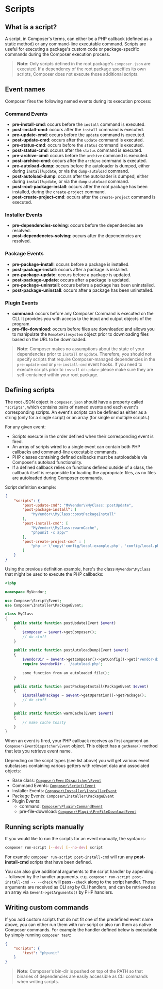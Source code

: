 <!--
    tagline: Script are callbacks that are called before/after installing packages
-->

# Scripts

## What is a script?

A script, in Composer's terms, can either be a PHP callback (defined as a
static method) or any command-line executable command. Scripts are useful
for executing a package's custom code or package-specific commands during
the Composer execution process.

> **Note:** Only scripts defined in the root package's `composer.json` are
> executed. If a dependency of the root package specifies its own scripts,
> Composer does not execute those additional scripts.


## Event names

Composer fires the following named events during its execution process:

### Command Events

- **pre-install-cmd**: occurs before the `install` command is executed.
- **post-install-cmd**: occurs after the `install` command is executed.
- **pre-update-cmd**: occurs before the `update` command is executed.
- **post-update-cmd**: occurs after the `update` command is executed.
- **pre-status-cmd**: occurs before the `status` command is executed.
- **post-status-cmd**: occurs after the `status` command is executed.
- **pre-archive-cmd**: occurs before the `archive` command is executed.
- **post-archive-cmd**: occurs after the `archive` command is executed.
- **pre-autoload-dump**: occurs before the autoloader is dumped, either
  during `install`/`update`, or via the `dump-autoload` command.
- **post-autoload-dump**: occurs after the autoloader is dumped, either
  during `install`/`update`, or via the `dump-autoload` command.
- **post-root-package-install**: occurs after the root package has been
  installed, during the `create-project` command.
- **post-create-project-cmd**: occurs after the `create-project` command is
  executed.

### Installer Events

- **pre-dependencies-solving**: occurs before the dependencies are resolved.
- **post-dependencies-solving**: occurs after the dependencies are resolved.

### Package Events

- **pre-package-install**: occurs before a package is installed.
- **post-package-install**: occurs after a package is installed.
- **pre-package-update**: occurs before a package is updated.
- **post-package-update**: occurs after a package is updated.
- **pre-package-uninstall**: occurs before a package has been uninstalled.
- **post-package-uninstall**: occurs after a package has been uninstalled.

### Plugin Events

- **command**: occurs before any Composer Command is executed on the CLI. It
  provides you with access to the input and output objects of the program.
- **pre-file-download**: occurs before files are downloaded and allows
  you to manipulate the `RemoteFilesystem` object prior to downloading files
  based on the URL to be downloaded.

> **Note:** Composer makes no assumptions about the state of your dependencies
> prior to `install` or `update`. Therefore, you should not specify scripts
> that require Composer-managed dependencies in the `pre-update-cmd` or
> `pre-install-cmd` event hooks. If you need to execute scripts prior to
> `install` or `update` please make sure they are self-contained within your
> root package.

## Defining scripts

The root JSON object in `composer.json` should have a property called
`"scripts"`, which contains pairs of named events and each event's
corresponding scripts. An event's scripts can be defined as either as a string
(only for a single script) or an array (for single or multiple scripts.)

For any given event:

- Scripts execute in the order defined when their corresponding event is fired.
- An array of scripts wired to a single event can contain both PHP callbacks
and command-line executable commands.
- PHP classes containing defined callbacks must be autoloadable via Composer's
autoload functionality.
- If a defined callback relies on functions defined outside of a class, the 
callback itself is responsible for loading the appropriate files, as no files 
are autoloaded during Composer commands.

Script definition example:

```json
{
    "scripts": {
        "post-update-cmd": "MyVendor\\MyClass::postUpdate",
        "post-package-install": [
            "MyVendor\\MyClass::postPackageInstall"
        ],
        "post-install-cmd": [
            "MyVendor\\MyClass::warmCache",
            "phpunit -c app/"
        ],
        "post-create-project-cmd" : [
            "php -r \"copy('config/local-example.php', 'config/local.php');\""
        ]
    }
}
```

Using the previous definition example, here's the class `MyVendor\MyClass`
that might be used to execute the PHP callbacks:

```php
<?php

namespace MyVendor;

use Composer\Script\Event;
use Composer\Installer\PackageEvent;

class MyClass
{
    public static function postUpdate(Event $event)
    {
        $composer = $event->getComposer();
        // do stuff
    }
    
    public static function postAutoloadDump(Event $event)
    {
        $vendorDir = $event->getComposer()->getConfig()->get('vendor-dir');
        require $vendorDir . '/autoload.php';
        
        some_function_from_an_autoloaded_file();
    }

    public static function postPackageInstall(PackageEvent $event)
    {
        $installedPackage = $event->getOperation()->getPackage();
        // do stuff
    }

    public static function warmCache(Event $event)
    {
        // make cache toasty
    }
}
```

When an event is fired, your PHP callback receives as first argument an
`Composer\EventDispatcher\Event` object. This object has a `getName()` method
that lets you retrieve event name.

Depending on the script types (see list above) you will get various event
subclasses containing various getters with relevant data and associated
objects:

- Base class: [`Composer\EventDispatcher\Event`](https://getcomposer.org/apidoc/master/Composer/EventDispatcher/Event.html)
- Command Events: [`Composer\Script\Event`](https://getcomposer.org/apidoc/master/Composer/Script/Event.html)
- Installer Events: [`Composer\Installer\InstallerEvent`](https://getcomposer.org/apidoc/master/Composer/Installer/InstallerEvent.html)
- Package Events: [`Composer\Installer\PackageEvent`](https://getcomposer.org/apidoc/master/Composer/Installer/PackageEvent.html)
- Plugin Events:
  - command: [`Composer\Plugin\CommandEvent`](https://getcomposer.org/apidoc/master/Composer/Plugin/CommandEvent.html)
  - pre-file-download: [`Composer\Plugin\PreFileDownloadEvent`](https://getcomposer.org/apidoc/master/Composer/Plugin/PreFileDownloadEvent.html)

## Running scripts manually

If you would like to run the scripts for an event manually, the syntax is:

```sh
composer run-script [--dev] [--no-dev] script
```

For example `composer run-script post-install-cmd` will run any
**post-install-cmd** scripts that have been defined.

You can also give additional arguments to the script handler by appending `--`
followed by the handler arguments. e.g.
`composer run-script post-install-cmd -- --check` will pass`--check` along to
the script handler. Those arguments are received as CLI arg by CLI handlers,
and can be retrieved as an array via `$event->getArguments()` by PHP handlers.

## Writing custom commands

If you add custom scripts that do not fit one of the predefined event name
above, you can either run them with run-script or also run them as native
Composer commands. For example the handler defined below is executable by
simply running `composer test`:

```json
{
    "scripts": {
        "test": "phpunit"
    }
}
```

> **Note:** Composer's bin-dir is pushed on top of the PATH so that binaries
> of dependencies are easily accessible as CLI commands when writing scripts.
